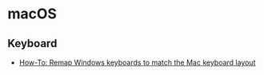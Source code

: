 # macOS

## Keyboard
* [How-To: Remap Windows keyboards to match the Mac keyboard layout](https://9to5mac.com/2016/03/17/how-to-remap-windows-keyboard-buttons-match-mac-layout/)
